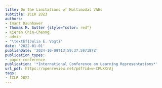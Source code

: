 ```yaml
---
title: On the Limitations of Multimodal VAEs
subtitle: ICLR 2023
authors:
- Imant Daunhawer
- Thomas M. Sutter {style="color: red"}
- Kieran Chin-Cheong
- admin
- "\textbf{Julia E. Vogt}"
date: '2022-01-01'
publishDate: '2024-10-09T13:59:37.597187Z'
publication_types:
- paper-conference
publication: '*International Conference on Learning Representations*'
url_pdf: https://openreview.net/pdf?id=w-CPUXXrAj
tags:
- ICLR 2022
---
```

